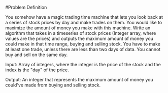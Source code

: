 #Problem Definition

You somehow have a magic trading time machine that lets you look back at a series of stock prices by day and make trades on them.
You would like to maximize the amount of money you make with this machine. Write an algorithm that takes in a timeseries of stock prices (Integer array, where values are the prices) and outputs the
maximum amount of money you could make in that time range, buying and selling stock. You have to make
at least one trade, unless there are less than two days of data. You cannot buy and sell on the same
day.

Input: Array of integers, where the integer is the price of the stock and the index is the "day" of the price.

Output: An integer that represents the maximum amount of money you could've made from buying and selling stock.
